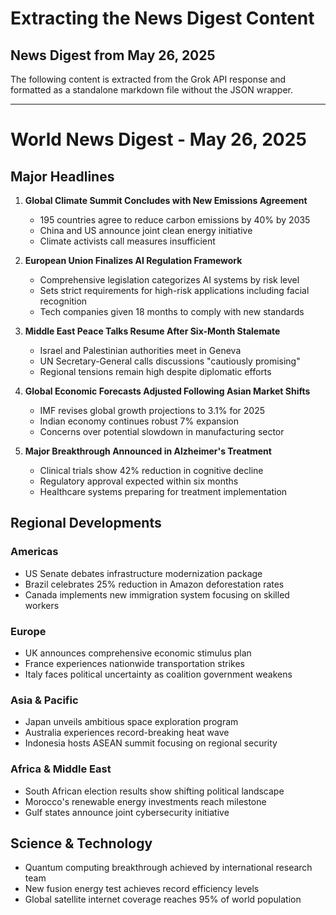 # Extracting the News Digest Content

## News Digest from May 26, 2025

The following content is extracted from the Grok API response and formatted as a standalone markdown file without the JSON wrapper.

---

# World News Digest - May 26, 2025

## Major Headlines

1. **Global Climate Summit Concludes with New Emissions Agreement**
   - 195 countries agree to reduce carbon emissions by 40% by 2035
   - China and US announce joint clean energy initiative
   - Climate activists call measures insufficient

2. **European Union Finalizes AI Regulation Framework**
   - Comprehensive legislation categorizes AI systems by risk level
   - Sets strict requirements for high-risk applications including facial recognition
   - Tech companies given 18 months to comply with new standards

3. **Middle East Peace Talks Resume After Six-Month Stalemate**
   - Israel and Palestinian authorities meet in Geneva
   - UN Secretary-General calls discussions "cautiously promising"
   - Regional tensions remain high despite diplomatic efforts

4. **Global Economic Forecasts Adjusted Following Asian Market Shifts**
   - IMF revises global growth projections to 3.1% for 2025
   - Indian economy continues robust 7% expansion
   - Concerns over potential slowdown in manufacturing sector

5. **Major Breakthrough Announced in Alzheimer's Treatment**
   - Clinical trials show 42% reduction in cognitive decline
   - Regulatory approval expected within six months
   - Healthcare systems preparing for treatment implementation

## Regional Developments

### Americas
- US Senate debates infrastructure modernization package
- Brazil celebrates 25% reduction in Amazon deforestation rates
- Canada implements new immigration system focusing on skilled workers

### Europe
- UK announces comprehensive economic stimulus plan
- France experiences nationwide transportation strikes
- Italy faces political uncertainty as coalition government weakens

### Asia & Pacific
- Japan unveils ambitious space exploration program
- Australia experiences record-breaking heat wave
- Indonesia hosts ASEAN summit focusing on regional security

### Africa & Middle East
- South African election results show shifting political landscape
- Morocco's renewable energy investments reach milestone
- Gulf states announce joint cybersecurity initiative

## Science & Technology
- Quantum computing breakthrough achieved by international research team
- New fusion energy test achieves record efficiency levels
- Global satellite internet coverage reaches 95% of world population
